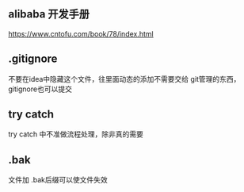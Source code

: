## alibaba 开发手册

https://www.cntofu.com/book/78/index.html

## .gitignore

不要在idea中隐藏这个文件，往里面动态的添加不需要交给
git管理的东西，gitignore也可以提交

## try catch

try catch 中不准做流程处理，除非真的需要

## .bak

文件加 .bak后缀可以使文件失效

